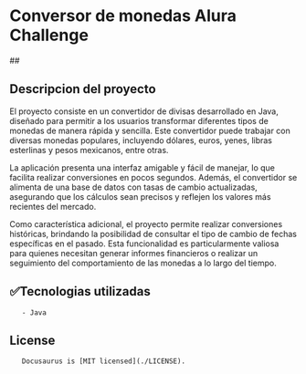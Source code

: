 

<h1>Conversor de monedas Alura Challenge </h1>

##<h2>Descripcion del proyecto</h2>

El proyecto consiste en un convertidor de divisas desarrollado en Java, diseñado para permitir a los usuarios transformar diferentes tipos de monedas de manera rápida y sencilla. Este convertidor puede trabajar con diversas monedas populares, incluyendo dólares, euros, yenes, libras esterlinas y pesos mexicanos, entre otras.

La aplicación presenta una interfaz amigable y fácil de manejar, lo que facilita realizar conversiones en pocos segundos. Además, el convertidor se alimenta de una base de datos con tasas de cambio actualizadas, asegurando que los cálculos sean precisos y reflejen los valores más recientes del mercado.

Como característica adicional, el proyecto permite realizar conversiones históricas, brindando la posibilidad de consultar el tipo de cambio de fechas específicas en el pasado. Esta funcionalidad es particularmente valiosa para quienes necesitan generar informes financieros o realizar un seguimiento del comportamiento de las monedas a lo largo del tiempo.


## :white_check_mark:Tecnologias utilizadas
       - Java
       
## License
       Docusaurus is [MIT licensed](./LICENSE).
